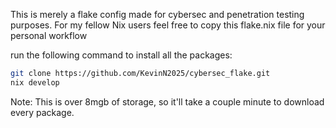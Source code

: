 This is merely a flake config made for cybersec and penetration testing purposes.
For my fellow Nix users feel free to copy this flake.nix file for your personal workflow

run the following command to install all the packages:
```bash
git clone https://github.com/KevinN2025/cybersec_flake.git
nix develop
```
Note: This is over 8mgb of storage, so it'll take a couple minute to download every package.
